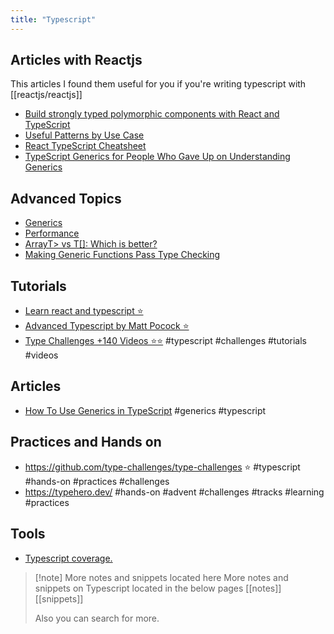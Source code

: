 ```yaml
---
title: "Typescript"
---
```

## Articles with Reactjs
This articles I found them useful for you if you're writing typescript with [[reactjs/reactjs]]

- [Build strongly typed polymorphic components with React and TypeScript](https://blog.logrocket.com/build-strongly-typed-polymorphic-components-react-typescript/)
- [Useful Patterns by Use Case](https://github.com/typescript-cheatsheets/react/blob/main/docs/advanced/patterns_by_usecase.md)
- [React TypeScript Cheatsheet](https://react-typescript-cheatsheet.netlify.app/)
- [TypeScript Generics for People Who Gave Up on Understanding Generics](https://ts.chibicode.com/generics/)

## Advanced Topics
- [Generics](https://www.typescriptlang.org/docs/handbook/2/generics.html)
- [Performance](https://github.com/microsoft/TypeScript/wiki/Performance)
- [ArrayT> vs T[]: Which is better?](https://www.totaltypescript.com/array-types-in-typescript)
- [Making Generic Functions Pass Type Checking](https://type-level-typescript.com/articles/making-generic-functions-pass-type-checking)

## Tutorials
- [Learn react and typescript ⭐️](https://youtube.com/playlist?list=PLNqp92_EXZBJ4CBroxVBJEpAXoz1g-naZ)
- [Advanced Typescript by Matt Pocock ⭐️](https://youtube.com/playlist?list=PLIvujZeVDLMx040-j1W4WFs1BxuTGdI_b)
- [Type Challenges +140 Videos ⭐️⭐️](https://youtube.com/playlist?list=PLOlZuxYbPik180vcJfsAM6xHYLVxrEgHC&si=BEPPLbsc5EoGkQoB) #typescript #challenges #tutorials #videos

## Articles
- [How To Use Generics in TypeScript](https://www.digitalocean.com/community/tutorials/how-to-use-generics-in-typescript) #generics #typescript 


## Practices and Hands on

- https://github.com/type-challenges/type-challenges ⭐️  #typescript #hands-on #practices #challenges 
- https://typehero.dev/ #hands-on #advent #challenges #tracks #learning #practices 

## Tools
- [Typescript coverage.](https://github.com/alexcanessa/typescript-coverage-report)

> [!note] More notes and snippets located here
> More notes and snippets on Typescript located in the below pages
> [[notes]] 
> [[snippets]]
> 
> Also you can search for more.
